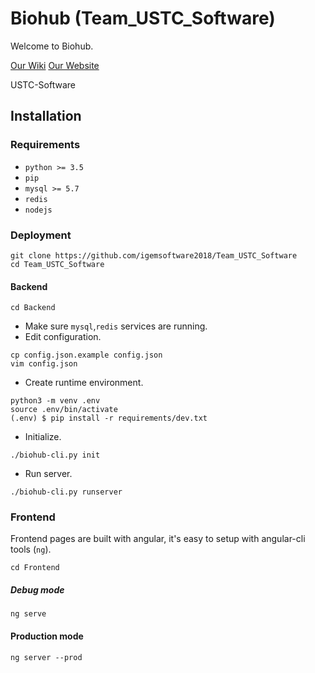 # Biohub (Team_USTC_Software)

Welcome to Biohub.

[Our Wiki](http://2018.igem.org/Team:USTC-Software/index.html)  [Our Website](https://biohub.tech/)

USTC-Software

## Installation

### Requirements

- `python >= 3.5`
- `pip`
- `mysql >= 5.7`
- `redis`
- `nodejs`

### Deployment

```shell
git clone https://github.com/igemsoftware2018/Team_USTC_Software
cd Team_USTC_Software
```

#### Backend

```shell
cd Backend
```

- Make sure `mysql`,`redis` services are running.
- Edit configuration.

```shell
cp config.json.example config.json
vim config.json
```

- Create runtime environment.

```shell
python3 -m venv .env
source .env/bin/activate
(.env) $ pip install -r requirements/dev.txt
```

- Initialize.

```shell
./biohub-cli.py init
```

- Run server.

```shell
./biohub-cli.py runserver
```

### Frontend

Frontend pages are built with angular, it's easy to setup with angular-cli tools (`ng`).

```shell
cd Frontend
```

##### Debug mode

```shell
ng serve
```

#### Production mode

```
ng server --prod
```

